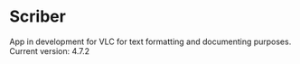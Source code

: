 # Scriber
 App in development for VLC for text formatting and documenting purposes.
 Current version: 4.7.2
